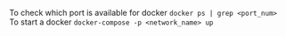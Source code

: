 To check which port is available for docker
 ```docker ps | grep <port_num> ```
To start a docker 
    ```docker-compose -p <network_name> up```
